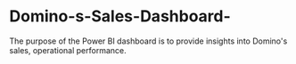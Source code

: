 # Domino-s-Sales-Dashboard-
The purpose of the Power BI dashboard is to provide insights into Domino's sales, operational performance.
